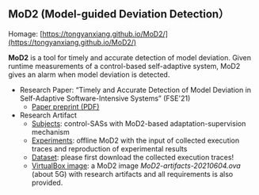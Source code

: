 ## MoD2 (Model-guided Deviation Detection）

Homage: [https://tongyanxiang.github.io/MoD2/](https://tongyanxiang.github.io/MoD2/)

**MoD2** is a tool for timely and accurate detection of model deviation. Given runtime measurements of a control-based self-adaptive system, MoD2 gives an alarm when model deviation is detected.

* Research Paper: “Timely and Accurate Detection of Model Deviation in Self-Adaptive Software-Intensive Systems” (FSE'21)
    * [Paper preprint (PDF)](https://tongyanxiang.github.io/MoD2/artifact/MoD2-fse2021.pdf)
* Research Artifact
    * [Subjects](https://github.com/tongyanxiang/MoD2/tree/main/subject): control-SASs with MoD2-based adaptation-supervision mechanism
    * [Experiments](https://github.com/tongyanxiang/MoD2/tree/main/experiment): offline MoD2 with the input of collected execution traces and reproduction of experimental results
    * [Dataset](https://drive.google.com/drive/folders/1FO80jwV4m8lejJU3kHSdE7ESZkuRf2T1?usp=sharing): please first download the collected execution traces! 
    * [VirtualBox image](https://drive.google.com/drive/folders/1FO80jwV4m8lejJU3kHSdE7ESZkuRf2T1?usp=sharing): a MoD2 image *MoD2-artifacts-20210604.ova* (about 5G) with research artifacts and all requirements is also provided. 
